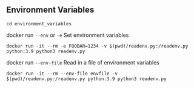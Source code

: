 ## Environment Variables

```
cd environment_variables 
```

docker run `--env` or `-e` Set environment variables
```
docker run -it --rm -e FOOBAR=1234 -v $(pwd)/readenv.py:/readenv.py python:3.9 python3 readenv.py
```

docker run `--env-file` Read in a file of environment variables
```
docker run -it --rm --env-file envfile -v $(pwd)/readenv.py:/readenv.py python:3.9 python3 readenv.py
```
